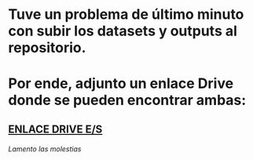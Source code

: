 # Tuve un problema de último minuto con subir los datasets y outputs al repositorio.
# Por ende, adjunto un enlace Drive donde se pueden encontrar ambas:
## [ENLACE DRIVE E/S](https://drive.google.com/drive/folders/1-fUJ4ssLsuaGpjfJcWv1OWrUGIEyMoWt?usp=sharing)
###### Lamento las molestias
